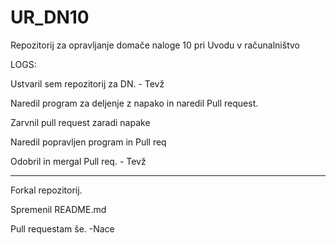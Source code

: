 # UR_DN10
Repozitorij za opravljanje domače naloge 10 pri Uvodu v računalništvo

LOGS:

Ustvaril sem repozitorij za DN. - Tevž

Naredil program za deljenje z napako in naredil Pull request.

Zarvnil pull request zaradi napake

Naredil popravljen program in Pull req

Odobril in mergal Pull req. - Tevž


---------------------------------------------------

Forkal repozitorij.

Spremenil README.md

Pull requestam še.
                    -Nace
